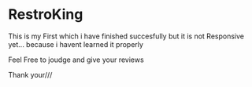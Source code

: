 # RestroKing
This is my First which i have finished succesfully but it is not Responsive yet...
because i havent learned it properly 

Feel Free to joudge and give your reviews


Thank your///
